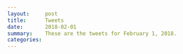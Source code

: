 ```yaml
---
layout:     post
title:      Tweets
date:       2018-02-01
summary:    These are the tweets for February 1, 2018.
categories:
---
```



